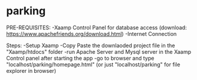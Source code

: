 # parking

PRE-REQUISITES:
-Xaamp Control Panel for database access (download: https://www.apachefriends.org/download.html)
-Internet Connection

Steps:
-Setup Xaamp
-Copy Paste the downlaoded project file in the "Xaamp/htdocs" folder
-run Apache Server and Mysql server in the Xaamp Control panel after starting the app
-go to browser and type "localhost/parking/homepage.html" (or just "localhost/parking" for file explorer in browser)
